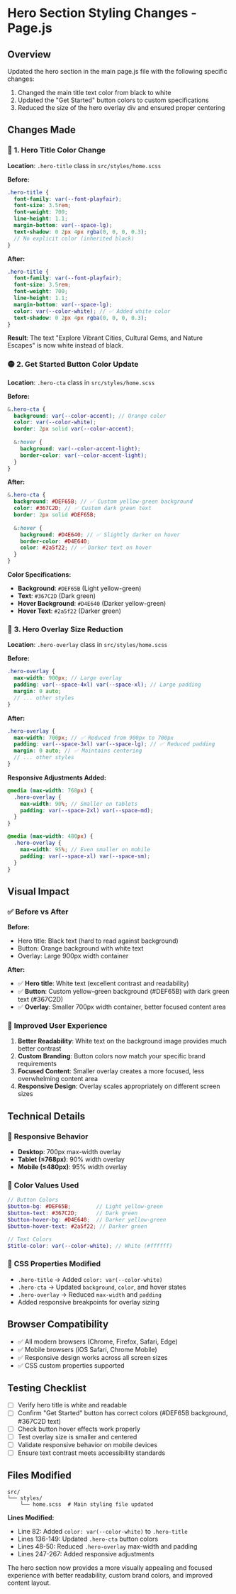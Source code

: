 # Hero Section Styling Changes - Page.js

## Overview

Updated the hero section in the main page.js file with the following specific changes:
1. Changed the main title text color from black to white
2. Updated the "Get Started" button colors to custom specifications
3. Reduced the size of the hero overlay div and ensured proper centering

## Changes Made

### 🎨 **1. Hero Title Color Change**

**Location**: `.hero-title` class in `src/styles/home.scss`

**Before:**
```scss
.hero-title {
  font-family: var(--font-playfair);
  font-size: 3.5rem;
  font-weight: 700;
  line-height: 1.1;
  margin-bottom: var(--space-lg);
  text-shadow: 0 2px 4px rgba(0, 0, 0, 0.3);
  // No explicit color (inherited black)
}
```

**After:**
```scss
.hero-title {
  font-family: var(--font-playfair);
  font-size: 3.5rem;
  font-weight: 700;
  line-height: 1.1;
  margin-bottom: var(--space-lg);
  color: var(--color-white); // ✅ Added white color
  text-shadow: 0 2px 4px rgba(0, 0, 0, 0.3);
}
```

**Result**: The text "Explore Vibrant Cities, Cultural Gems, and Nature Escapes" is now white instead of black.

### 🟡 **2. Get Started Button Color Update**

**Location**: `.hero-cta` class in `src/styles/home.scss`

**Before:**
```scss
&.hero-cta {
  background: var(--color-accent); // Orange color
  color: var(--color-white);
  border: 2px solid var(--color-accent);
  
  &:hover {
    background: var(--color-accent-light);
    border-color: var(--color-accent-light);
  }
}
```

**After:**
```scss
&.hero-cta {
  background: #DEF65B; // ✅ Custom yellow-green background
  color: #367C2D; // ✅ Custom dark green text
  border: 2px solid #DEF65B;
  
  &:hover {
    background: #D4E640; // ✅ Slightly darker on hover
    border-color: #D4E640;
    color: #2a5f22; // ✅ Darker text on hover
  }
}
```

**Color Specifications:**
- **Background**: `#DEF65B` (Light yellow-green)
- **Text**: `#367C2D` (Dark green)
- **Hover Background**: `#D4E640` (Darker yellow-green)
- **Hover Text**: `#2a5f22` (Darker green)

### 📐 **3. Hero Overlay Size Reduction**

**Location**: `.hero-overlay` class in `src/styles/home.scss`

**Before:**
```scss
.hero-overlay {
  max-width: 900px; // Large overlay
  padding: var(--space-4xl) var(--space-xl); // Large padding
  margin: 0 auto;
  // ... other styles
}
```

**After:**
```scss
.hero-overlay {
  max-width: 700px; // ✅ Reduced from 900px to 700px
  padding: var(--space-3xl) var(--space-lg); // ✅ Reduced padding
  margin: 0 auto; // ✅ Maintains centering
  // ... other styles
}
```

**Responsive Adjustments Added:**
```scss
@media (max-width: 768px) {
  .hero-overlay {
    max-width: 90%; // Smaller on tablets
    padding: var(--space-2xl) var(--space-md);
  }
}

@media (max-width: 480px) {
  .hero-overlay {
    max-width: 95%; // Even smaller on mobile
    padding: var(--space-xl) var(--space-sm);
  }
}
```

## Visual Impact

### ✅ **Before vs After**

**Before:**
- Hero title: Black text (hard to read against background)
- Button: Orange background with white text
- Overlay: Large 900px width container

**After:**
- ✅ **Hero title**: White text (excellent contrast and readability)
- ✅ **Button**: Custom yellow-green background (#DEF65B) with dark green text (#367C2D)
- ✅ **Overlay**: Smaller 700px width container, better focused content area

### 🎯 **Improved User Experience**

1. **Better Readability**: White text on the background image provides much better contrast
2. **Custom Branding**: Button colors now match your specific brand requirements
3. **Focused Content**: Smaller overlay creates a more focused, less overwhelming content area
4. **Responsive Design**: Overlay scales appropriately on different screen sizes

## Technical Details

### 📱 **Responsive Behavior**
- **Desktop**: 700px max-width overlay
- **Tablet (≤768px)**: 90% width overlay
- **Mobile (≤480px)**: 95% width overlay

### 🎨 **Color Values Used**
```scss
// Button Colors
$button-bg: #DEF65B;        // Light yellow-green
$button-text: #367C2D;      // Dark green
$button-hover-bg: #D4E640;  // Darker yellow-green
$button-hover-text: #2a5f22; // Darker green

// Text Colors
$title-color: var(--color-white); // White (#ffffff)
```

### 🔧 **CSS Properties Modified**
- `.hero-title` → Added `color: var(--color-white)`
- `.hero-cta` → Updated `background`, `color`, and hover states
- `.hero-overlay` → Reduced `max-width` and `padding`
- Added responsive breakpoints for overlay sizing

## Browser Compatibility

- ✅ All modern browsers (Chrome, Firefox, Safari, Edge)
- ✅ Mobile browsers (iOS Safari, Chrome Mobile)
- ✅ Responsive design works across all screen sizes
- ✅ CSS custom properties supported

## Testing Checklist

- [ ] Verify hero title is white and readable
- [ ] Confirm "Get Started" button has correct colors (#DEF65B background, #367C2D text)
- [ ] Check button hover effects work properly
- [ ] Test overlay size is smaller and centered
- [ ] Validate responsive behavior on mobile devices
- [ ] Ensure text contrast meets accessibility standards

## Files Modified

```
src/
└── styles/
    └── home.scss  # Main styling file updated
```

**Lines Modified:**
- Line 82: Added `color: var(--color-white)` to `.hero-title`
- Lines 136-149: Updated `.hero-cta` button colors
- Lines 48-50: Reduced `.hero-overlay` max-width and padding
- Lines 247-267: Added responsive adjustments

The hero section now provides a more visually appealing and focused experience with better readability, custom brand colors, and improved content layout.

